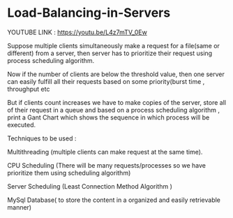 # Load-Balancing-in-Servers

YOUTUBE LINK : https://youtu.be/L4z7mTV_0Ew

Suppose multiple clients simultaneously make a request for a file(same or different) from a server, then server has to prioritize their request using process scheduling algorithm.


 Now if the number of clients are below the threshold value, then one server can easily fulfill all their requests based on some priority(burst time , throughput etc
 
 
But if clients count increases we have to make copies of the server, store all of their request in a queue and based on a process scheduling algorithm , print a Gant Chart which shows the sequence in which process will be executed.



Techniques to be used :


Multithreading (multiple clients can make request at the same time).

CPU Scheduling (There will be many requests/processes so we have prioritize them using scheduling algorithm)

Server Scheduling (Least Connection Method Algorithm )

MySql Database( to store the content in a organized and easily retrievable manner)






